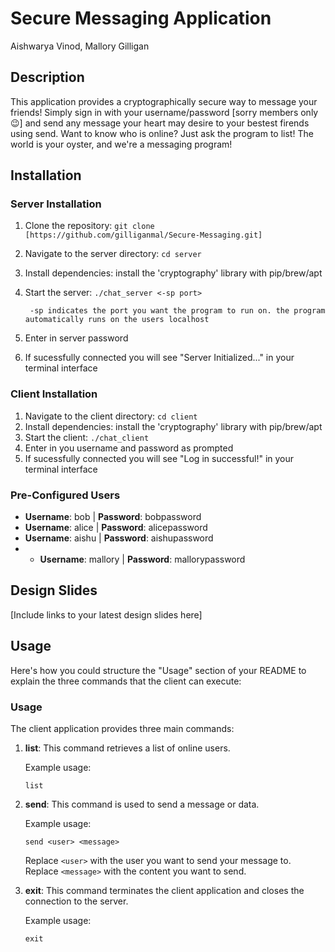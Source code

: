 # Secure Messaging Application
Aishwarya Vinod, Mallory Gilligan

## Description

This application provides a cryptographically secure way to message your friends!
Simply sign in with your username/password [sorry members only 😉] and send any
message your heart may desire to your bestest firends using send. Want to know who is online?
Just ask the program to list! The world is your oyster, and we're a messaging program!

## Installation

### Server Installation

1. Clone the repository: `git clone [https://github.com/gilliganmal/Secure-Messaging.git]`
2. Navigate to the server directory: `cd server`
3. Install dependencies: install the 'cryptography' library with pip/brew/apt
4. Start the server: `./chat_server <-sp port>`

        -sp indicates the port you want the program to run on. the program automatically runs on the users localhost
6. Enter in server password
7. If sucessfully connected you will see "Server Initialized..." in your terminal interface

### Client Installation

1. Navigate to the client directory: `cd client`
2. Install dependencies: install the 'cryptography' library with pip/brew/apt
3. Start the client: `./chat_client`
4. Enter in you username and password as prompted
5. If sucessfully connected you will see "Log in successful!" in your terminal interface

### Pre-Configured Users

- **Username**: bob | **Password**: bobpassword
- **Username**: alice | **Password**: alicepassword
- **Username**: aishu | **Password**: aishupassword
- - **Username**: mallory | **Password**: mallorypassword

## Design Slides

[Include links to your latest design slides here]

## Usage

Here's how you could structure the "Usage" section of your README to explain the three commands that the client can execute:

### Usage

The client application provides three main commands:

1. **list**: This command retrieves a list of online users.

   Example usage:
   ```
   list
   ```

2. **send**: This command is used to send a message or data.

   Example usage:
   ```
   send <user> <message>
   ```

   Replace `<user>` with the user you want to send your message to.
   Replace `<message>` with the content you want to send.

3. **exit**: This command terminates the client application and closes the connection to the server.

   Example usage:
   ```
   exit
   ```


